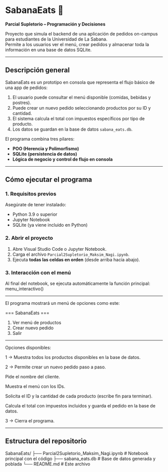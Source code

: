 # SabanaEats 🍔
**Parcial Supletorio – Programación y Decisiones**

Proyecto que simula el backend de una aplicación de pedidos on-campus para estudiantes de la Universidad de La Sabana.  
Permite a los usuarios ver el menú, crear pedidos y almacenar toda la información en una base de datos SQLite.

---

##  Descripción general

SabanaEats es un prototipo en consola que representa el flujo básico de una app de pedidos:
1. El usuario puede consultar el menú disponible (comidas, bebidas y postres).
2. Puede crear un nuevo pedido seleccionando productos por su ID y cantidad.
3. El sistema calcula el total con impuestos específicos por tipo de producto.
4. Los datos se guardan en la base de datos `sabana_eats.db`.

El programa combina tres pilares:
- **POO (Herencia y Polimorfismo)**
- **SQLite (persistencia de datos)**
- **Lógica de negocio y control de flujo en consola**

---

## Cómo ejecutar el programa

### 1. Requisitos previos
Asegúrate de tener instalado:
- Python 3.9 o superior  
- Jupyter Notebook  
- SQLite (ya viene incluido en Python)

### 2. Abrir el proyecto
1. Abre Visual Studio Code o Jupyter Notebook.
2. Carga el archivo `Parcial2Supletorio_Maksim_Nagi.ipynb`.
3. Ejecuta **todas las celdas en orden** (desde arriba hacia abajo).

### 3. Interacción con el menú
Al final del notebook, se ejecuta automáticamente la función principal:
menu_interactivo()

---

El programa mostrará un menú de opciones como este:

=== SabanaEats ===
1. Ver menú de productos
2. Crear nuevo pedido
3. Salir

---

Opciones disponibles:

1 → Muestra todos los productos disponibles en la base de datos.

2 → Permite crear un nuevo pedido paso a paso.

Pide el nombre del cliente.

Muestra el menú con los IDs.

Solicita el ID y la cantidad de cada producto (escribe fin para terminar).

Calcula el total con impuestos incluidos y guarda el pedido en la base de datos.

3 → Cierra el programa.

---

## Estructura del repositorio

SabanaEats/
├── Parcial2Supletorio_Maksim_Nagi.ipynb # Notebook principal con el código
├── sabana_eats.db # Base de datos generada y poblada
└── README.md # Este archivo

